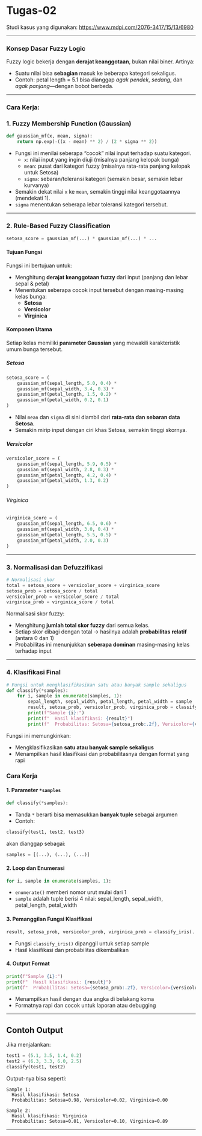 # Tugas-02

Studi kasus yang digunakan: https://www.mdpi.com/2076-3417/15/13/6980

---

### Konsep Dasar Fuzzy Logic

Fuzzy logic bekerja dengan **derajat keanggotaan**, bukan nilai biner. Artinya:
- Suatu nilai bisa **sebagian** masuk ke beberapa kategori sekaligus.
- Contoh: petal length = 5.1 bisa dianggap *agak pendek*, *sedang*, dan *agak panjang*—dengan bobot berbeda.

---

### Cara Kerja: 

### 1. **Fuzzy Membership Function (Gaussian)**
```python
def gaussian_mf(x, mean, sigma):
    return np.exp(-((x - mean) ** 2) / (2 * sigma ** 2))
```
- Fungsi ini menilai seberapa “cocok” nilai input terhadap suatu kategori.
	-  `x`: nilai input yang ingin diuji (misalnya panjang kelopak bunga)
	- `mean`: pusat dari kategori fuzzy (misalnya rata-rata panjang kelopak untuk Setosa)
	- `sigma`: sebaran/toleransi kategori (semakin besar, semakin lebar kurvanya)
- Semakin dekat nilai `x` ke `mean`, semakin tinggi nilai keanggotaannya (mendekati 1).
- `sigma` menentukan seberapa lebar toleransi kategori tersebut.

---

### 2. **Rule-Based Fuzzy Classification**
```python
setosa_score = gaussian_mf(...) * gaussian_mf(...) * ...
```
#### Tujuan Fungsi

Fungsi ini bertujuan untuk:

- Menghitung **derajat keanggotaan fuzzy** dari input (panjang dan lebar sepal & petal)
- Menentukan seberapa cocok input tersebut dengan masing-masing kelas bunga:
    - **Setosa**
    - **Versicolor**
    - **Virginica**

####  Komponen Utama

Setiap kelas memiliki **parameter Gaussian** yang mewakili karakteristik umum bunga tersebut.

#####  Setosa

```python
setosa_score = (
    gaussian_mf(sepal_length, 5.0, 0.4) *
    gaussian_mf(sepal_width, 3.4, 0.3) *
    gaussian_mf(petal_length, 1.5, 0.2) *
    gaussian_mf(petal_width, 0.2, 0.1)
)
```

- Nilai `mean` dan `sigma` di sini diambil dari **rata-rata dan sebaran data Setosa**.
- Semakin mirip input dengan ciri khas Setosa, semakin tinggi skornya.

#####  Versicolor

```python
versicolor_score = (
    gaussian_mf(sepal_length, 5.9, 0.5) *
    gaussian_mf(sepal_width, 2.8, 0.3) *
    gaussian_mf(petal_length, 4.2, 0.4) *
    gaussian_mf(petal_width, 1.3, 0.2)
)
```

######  Virginica

```python
virginica_score = (
    gaussian_mf(sepal_length, 6.5, 0.6) *
    gaussian_mf(sepal_width, 3.0, 0.4) *
    gaussian_mf(petal_length, 5.5, 0.5) *
    gaussian_mf(petal_width, 2.0, 0.3)
)
```

---

### 3. **Normalisasi dan Defuzzifikasi**
```python
# Normalisasi skor
total = setosa_score + versicolor_score + virginica_score
setosa_prob = setosa_score / total
versicolor_prob = versicolor_score / total
virginica_prob = virginica_score / total
```
Normalisasi skor fuzzy:
- Menghitung **jumlah total skor fuzzy** dari semua kelas.
- Setiap skor dibagi dengan total → hasilnya adalah **probabilitas relatif** (antara 0 dan 1)
- Probabilitas ini menunjukkan **seberapa dominan** masing-masing kelas terhadap input

---

### 4. **Klasifikasi Final**
```python
# Fungsi untuk mengklasifikasikan satu atau banyak sample sekaligus
def classify(*samples):
    for i, sample in enumerate(samples, 1):
        sepal_length, sepal_width, petal_length, petal_width = sample
        result, setosa_prob, versicolor_prob, virginica_prob = classify_iris(sepal_length, sepal_width, petal_length, petal_width)
        print(f"Sample {i}:")
        print(f"  Hasil klasifikasi: {result}")
        print(f"  Probabilitas: Setosa={setosa_prob:.2f}, Versicolor={versicolor_prob:.2f}, Virginica={virginica_prob:.2f}\n")
```

Fungsi ini memungkinkan:
- Mengklasifikasikan **satu atau banyak sample sekaligus**
- Menampilkan hasil klasifikasi dan probabilitasnya dengan format yang rapi

### Cara Kerja

#### 1. **Parameter `*samples`**

```python
def classify(*samples):
```

- Tanda `*` berarti bisa memasukkan **banyak tuple** sebagai argumen
- Contoh:

```python
classify(test1, test2, test3)
```

akan dianggap sebagai:

```python
samples = [(...), (...), (...)]
```

#### 2. **Loop dan Enumerasi**

```python
for i, sample in enumerate(samples, 1):
```

- `enumerate()` memberi nomor urut mulai dari 1
- `sample` adalah tuple berisi 4 nilai: sepal_length, sepal_width, petal_length, petal_width

#### 3. **Pemanggilan Fungsi Klasifikasi**

```python
result, setosa_prob, versicolor_prob, virginica_prob = classify_iris(...)
```

- Fungsi `classify_iris()` dipanggil untuk setiap sample
- Hasil klasifikasi dan probabilitas dikembalikan

#### 4. **Output Format**

```python
print(f"Sample {i}:")
print(f"  Hasil klasifikasi: {result}")
print(f"  Probabilitas: Setosa={setosa_prob:.2f}, Versicolor={versicolor_prob:.2f}, Virginica={virginica_prob:.2f}\n")
```

- Menampilkan hasil dengan dua angka di belakang koma
- Formatnya rapi dan cocok untuk laporan atau debugging

---

##  Contoh Output

Jika menjalankan:

```python
test1 = (5.1, 3.5, 1.4, 0.2)
test2 = (6.3, 3.3, 6.0, 2.5)
classify(test1, test2)
```

Output-nya bisa seperti:

```
Sample 1:
  Hasil klasifikasi: Setosa
  Probabilitas: Setosa=0.98, Versicolor=0.02, Virginica=0.00

Sample 2:
  Hasil klasifikasi: Virginica
  Probabilitas: Setosa=0.01, Versicolor=0.10, Virginica=0.89
```

---